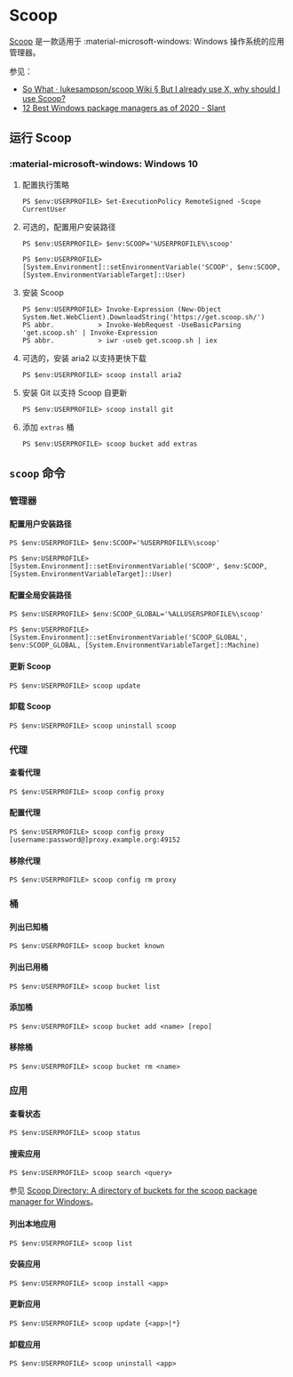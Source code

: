 # Scoop

[Scoop] 是一款适用于 :material-microsoft-windows: Windows 操作系统的应用管理器。

参见：

*   [So What · lukesampson/scoop Wiki § But I already use X, why should I use Scoop?](https://github.com/lukesampson/scoop/wiki/So-What#but-i-already-use-x-why-should-i-use-scoop)
*   [12 Best Windows package managers as of 2020 - Slant](https://www.slant.co/topics/1843/~best-windows-package-managers)

## 运行 Scoop

### :material-microsoft-windows: Windows 10

1.  配置执行策略

    ``` ps1con title="PowerShell"
    PS $env:USERPROFILE> Set-ExecutionPolicy RemoteSigned -Scope CurrentUser
    ```

0.  可选的，配置用户安装路径

    ``` ps1con
    PS $env:USERPROFILE> $env:SCOOP='%USERPROFILE%\scoop'

    PS $env:USERPROFILE> [System.Environment]::setEnvironmentVariable('SCOOP', $env:SCOOP, [System.EnvironmentVariableTarget]::User)
    ```

0.  安装 Scoop

    ``` ps1con
    PS $env:USERPROFILE> Invoke-Expression (New-Object System.Net.WebClient).DownloadString('https://get.scoop.sh/')
    PS abbr.           > Invoke-WebRequest -UseBasicParsing 'get.scoop.sh' | Invoke-Expression
    PS abbr.           > iwr -useb get.scoop.sh | iex
    ```

0.  可选的，安装 aria2 以支持更快下载

    ``` ps1con
    PS $env:USERPROFILE> scoop install aria2
    ```

0.  安装 Git 以支持 Scoop 自更新

    ``` ps1con
    PS $env:USERPROFILE> scoop install git
    ```

0.  添加 `extras` 桶

    ``` ps1con
    PS $env:USERPROFILE> scoop bucket add extras
    ```

## `scoop` 命令

### 管理器

#### 配置用户安装路径

```ps1con
PS $env:USERPROFILE> $env:SCOOP='%USERPROFILE%\scoop'

PS $env:USERPROFILE> [System.Environment]::setEnvironmentVariable('SCOOP', $env:SCOOP, [System.EnvironmentVariableTarget]::User)
```

#### 配置全局安装路径

```ps1con
PS $env:USERPROFILE> $env:SCOOP_GLOBAL='%ALLUSERSPROFILE%\scoop'

PS $env:USERPROFILE> [System.Environment]::setEnvironmentVariable('SCOOP_GLOBAL', $env:SCOOP_GLOBAL, [System.EnvironmentVariableTarget]::Machine)
```

#### 更新 Scoop

```ps1con
PS $env:USERPROFILE> scoop update
```

#### 卸载 Scoop

```ps1con
PS $env:USERPROFILE> scoop uninstall scoop
```

### 代理

#### 查看代理

```ps1con
PS $env:USERPROFILE> scoop config proxy
```

#### 配置代理

```ps1con
PS $env:USERPROFILE> scoop config proxy [username:password@]proxy.example.org:49152
```

#### 移除代理

```ps1con
PS $env:USERPROFILE> scoop config rm proxy
```

### 桶

#### 列出已知桶

```ps1con
PS $env:USERPROFILE> scoop bucket known
```

#### 列出已用桶

```ps1con
PS $env:USERPROFILE> scoop bucket list
```

#### 添加桶

```ps1con
PS $env:USERPROFILE> scoop bucket add <name> [repo]
```

#### 移除桶

```ps1con
PS $env:USERPROFILE> scoop bucket rm <name>
```

### 应用

#### 查看状态

```ps1con
PS $env:USERPROFILE> scoop status
```

#### 搜索应用

```ps1con
PS $env:USERPROFILE> scoop search <query>
```

参见 [Scoop Directory: A directory of buckets for the scoop package manager for Windows](https://github.com/rasa/scoop-directory)。

#### 列出本地应用

```ps1con
PS $env:USERPROFILE> scoop list
```

#### 安装应用

```ps1con
PS $env:USERPROFILE> scoop install <app>
```

#### 更新应用

```ps1con
PS $env:USERPROFILE> scoop update {<app>|*}
```

#### 卸载应用

```ps1con
PS $env:USERPROFILE> scoop uninstall <app>
```

<!----------------------------------------------------------------------------->

[Scoop]: https://scoop.sh/
